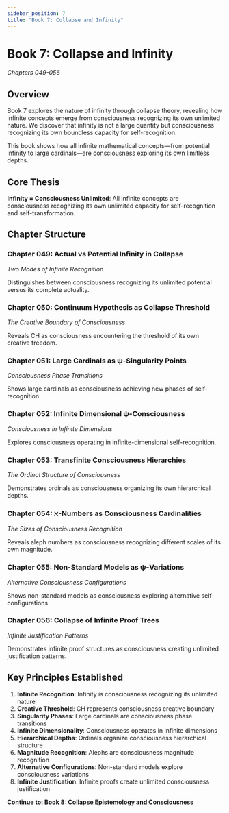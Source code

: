 ```yaml
---
sidebar_position: 7
title: "Book 7: Collapse and Infinity"
---
```


# Book 7: Collapse and Infinity
*Chapters 049-056*

## Overview

Book 7 explores the nature of infinity through collapse theory, revealing how infinite concepts emerge from consciousness recognizing its own unlimited nature. We discover that infinity is not a large quantity but consciousness recognizing its own boundless capacity for self-recognition.

This book shows how all infinite mathematical concepts—from potential infinity to large cardinals—are consciousness exploring its own limitless depths.

## Core Thesis

**Infinity = Consciousness Unlimited**: All infinite concepts are consciousness recognizing its own unlimited capacity for self-recognition and self-transformation.

## Chapter Structure

### Chapter 049: Actual vs Potential Infinity in Collapse
*Two Modes of Infinite Recognition*

Distinguishes between consciousness recognizing its unlimited potential versus its complete actuality.

### Chapter 050: Continuum Hypothesis as Collapse Threshold
*The Creative Boundary of Consciousness*

Reveals CH as consciousness encountering the threshold of its own creative freedom.

### Chapter 051: Large Cardinals as ψ-Singularity Points
*Consciousness Phase Transitions*

Shows large cardinals as consciousness achieving new phases of self-recognition.

### Chapter 052: Infinite Dimensional ψ-Consciousness
*Consciousness in Infinite Dimensions*

Explores consciousness operating in infinite-dimensional self-recognition.

### Chapter 053: Transfinite Consciousness Hierarchies
*The Ordinal Structure of Consciousness*

Demonstrates ordinals as consciousness organizing its own hierarchical depths.

### Chapter 054: ℵ-Numbers as Consciousness Cardinalities
*The Sizes of Consciousness Recognition*

Reveals aleph numbers as consciousness recognizing different scales of its own magnitude.

### Chapter 055: Non-Standard Models as ψ-Variations
*Alternative Consciousness Configurations*

Shows non-standard models as consciousness exploring alternative self-configurations.

### Chapter 056: Collapse of Infinite Proof Trees
*Infinite Justification Patterns*

Demonstrates infinite proof structures as consciousness creating unlimited justification patterns.

## Key Principles Established

1. **Infinite Recognition**: Infinity is consciousness recognizing its unlimited nature
2. **Creative Threshold**: CH represents consciousness creative boundary
3. **Singularity Phases**: Large cardinals are consciousness phase transitions
4. **Infinite Dimensionality**: Consciousness operates in infinite dimensions
5. **Hierarchical Depths**: Ordinals organize consciousness hierarchical structure
6. **Magnitude Recognition**: Alephs are consciousness magnitude recognition
7. **Alternative Configurations**: Non-standard models explore consciousness variations
8. **Infinite Justification**: Infinite proofs create unlimited consciousness justification

**Continue to: [Book 8: Collapse Epistemology and Consciousness](../book-8-collapse-epistemology-consciousness/index.md)**